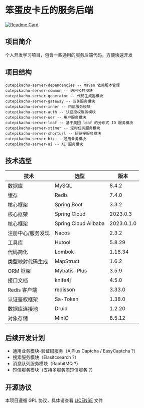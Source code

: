 # 笨蛋皮卡丘的服务后端

[![Readme Card](https://github-readme-stats-sand-one-31.vercel.app/api/pin/?username=cutepikachu-cn&repo=cutepikachu-server&show_owner=true)](https://github.com/cutepikachu-cn/cutepikachu-server)

## 项目简介

个人开发学习项目，包含一些通用的服务后端代码，方便快速开发

## 项目结构

```text
cutepikachu-server-dependencies -- Maven 依赖版本管理
cutepikachu-server-common -- 通用公共模块
cutepikachu-server-generator -- 代码生成器模块
cutepikachu-server-gateway -- 网关服务模块
cutepikachu-server-inner -- 内部服务模块
cutepikachu-server-auth -- 认证授权服务模块
cutepikachu-server-uer -- 用户服务模块
cutepikachu-server-leaf -- 基于美团 leaf 的分布式 ID 服务模块
cutepikachu-server-xtimer -- 定时任务服务模块
cutepikachu-server-shorturl -- 短链接服务模块
cutepikachu-server-biz -- 通用业务模块
cutepikachu-server-ai -- AI 服务模块
```

## 技术选型

| 技术        | 选型                   | 版本         |
|-----------|----------------------|------------|
| 数据库       | MySQL                | 8.4.2      |
| 缓存        | Redis                | 7.4.0      |
| 核心框架      | Spring Boot          | 3.3.2      |
| 核心框架      | Spring Cloud         | 2023.0.3   |
| 核心框架      | Spring Cloud Alibaba | 2023.0.1.0 |
| 注册中心/服务发现 | Nacos                | 2.3.2      |
| 工具库       | Hutool               | 5.8.29     |
| 代码简化      | Lombok               | 1.18.34    |
| 类型映射代码生成  | MapStruct            | 1.6.2      |
| ORM 框架    | Mybatis-Plus         | 3.5.9      |
| 接口文档      | knife4j              | 4.5.0      |
| Redis 客户端 | redisson             | 3.33.0     |
| 认证鉴权框架    | Sa-Token             | 1.38.0     |
| 数据库连接池    | Druid                | 1.2.20     |
| 对象存储      | MinIO                | 8.5.12     |

## 后续开发计划

- 通用业务模块-验证码服务（AjPlus Captcha / EasyCaptcha ?）
- 搜索服务模块（Elasitcsearch ?）
- 消息队列服务模块（RabbitMQ ?）
- 短信服务模块（支持多服务商短信服务 ?）

## 开源协议

本项目遵循 GPL 协议，具体请查看 [LICENSE](LICENSE) 文件

